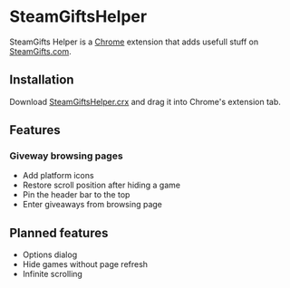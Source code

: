 # SteamGiftsHelper
SteamGifts Helper is a [Chrome](https://www.google.de/chrome/browser/desktop/) extension that adds usefull stuff on [SteamGifts.com](http://www.steamgifts.com/).

## Installation
Download [SteamGiftsHelper.crx](https://github.com/seeeeew/SteamGiftsHelper/raw/master/SteamGiftsHelper.crx) and drag it into Chrome's extension tab.

## Features
### Giveway browsing pages
* Add platform icons
* Restore scroll position after hiding a game
* Pin the header bar to the top
* Enter giveaways from browsing page

## Planned features
* Options dialog
* Hide games without page refresh
* Infinite scrolling


